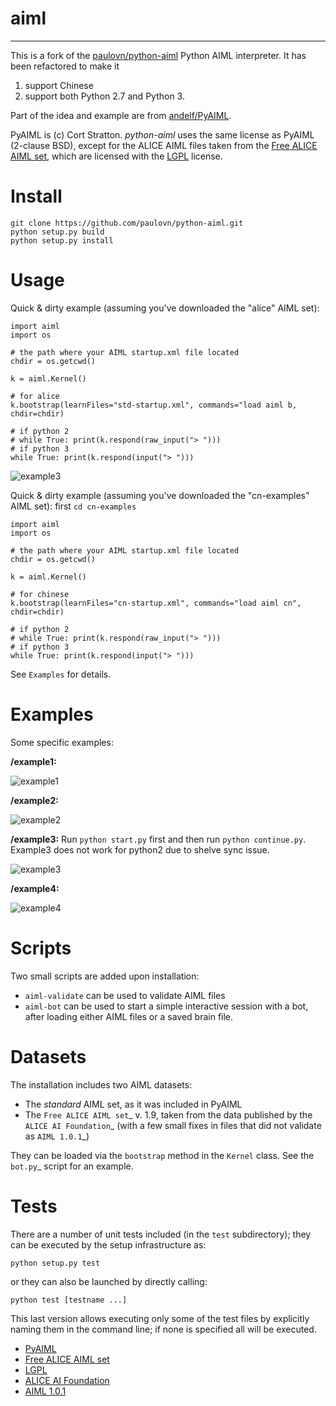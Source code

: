 # aiml

***********

This is a fork of the [paulovn/python-aiml](https://github.com/paulovn/python-aiml) Python AIML interpreter. It has been
refactored to make it 

1. support Chinese
2. support both Python 2.7 and Python 3.

Part of the idea and example are from [andelf/PyAIML](https://github.com/andelf/PyAIML/tree/9b46392935d223358f922c365a9ecb7ecbadc7ea). 

PyAIML is (c) Cort Stratton. *python-aiml* uses the same license as PyAIML 
(2-clause BSD), except for the ALICE AIML files taken from the [Free ALICE AIML set](https://code.google.com/archive/p/aiml-en-us-foundation-alice/), which are licensed with the [LGPL](http://www.gnu.org/licenses/lgpl.html) license.


Install
=======
```
git clone https://github.com/paulovn/python-aiml.git
python setup.py build
python setup.py install
```

Usage
=======
Quick & dirty example (assuming you've downloaded the "alice" AIML set):
```
import aiml
import os

# the path where your AIML startup.xml file located
chdir = os.getcwd()

k = aiml.Kernel()

# for alice
k.bootstrap(learnFiles="std-startup.xml", commands="load aiml b, chdir=chdir)

# if python 2
# while True: print(k.respond(raw_input("> ")))
# if python 3
while True: print(k.respond(input("> ")))
```

![example3](pictures/alice.png)


Quick & dirty example (assuming you've downloaded the "cn-examples" AIML set):
first ``cd cn-examples``
```
import aiml
import os

# the path where your AIML startup.xml file located
chdir = os.getcwd()

k = aiml.Kernel()

# for chinese
k.bootstrap(learnFiles="cn-startup.xml", commands="load aiml cn", chdir=chdir)

# if python 2
# while True: print(k.respond(raw_input("> ")))
# if python 3
while True: print(k.respond(input("> ")))

```

See ``Examples`` for details.

# Examples
Some specific examples:

**/example1:** 

![example1](pictures/example1.png)

**/example2:** 

![example2](pictures/example2.png)

**/example3:** 
Run ``python start.py`` first and then run ``python continue.py``. 
Example3 does not work for python2 due to shelve sync issue.

![example3](pictures/example3.png)

**/example4:** 

![example4](pictures/example4.png)


Scripts
=======

Two small scripts are added upon installation:

* ``aiml-validate`` can be used to validate AIML files
* ``aiml-bot`` can be used to start a simple interactive session with a bot,
  after loading either AIML files or a saved brain file.


Datasets
========

The installation includes two AIML datasets:

* The *standard* AIML set, as it was included in PyAIML
* The `Free ALICE AIML set`_ v. 1.9, taken from the data published by the
  `ALICE AI Foundation`_ (with a few small fixes in files that did not 
  validate as `AIML 1.0.1`_)

They can be loaded via the ``bootstrap`` method in the ``Kernel`` class. See 
the `bot.py`_ script for an example.

Tests
=====

There are a number of unit tests included (in the ``test`` subdirectory); they 
can be executed by the setup infrastructure as:

```
python setup.py test
```

or they can also be launched by directly calling:

```
python test [testname ...]
```

This last version allows executing only some of the test files by explicitly naming them in the command line; if none is specified all will be executed.

- [PyAIML](https://github.com/cdwfs/pyaiml)
- [Free ALICE AIML set](https://code.google.com/archive/p/aiml-en-us-foundation-alice/)
- [LGPL](http://www.gnu.org/licenses/lgpl.html)
- [ALICE AI Foundation](http://alice.pandorabots.com/)
- [AIML 1.0.1](http://www.alicebot.org/TR/2011/)








